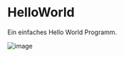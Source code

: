 # HelloWorld

Ein einfaches Hello World Programm.

![image](https://user-images.githubusercontent.com/69789627/144417011-07578d93-c6e8-4bf4-909c-5f8e1f3dc6fa.png)

